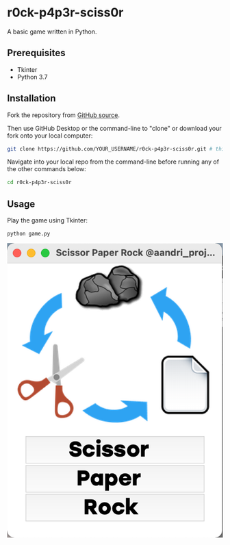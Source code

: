 # r0ck-p4p3r-sciss0r

A basic game written in Python.

## Prerequisites

  + Tkinter
  + Python 3.7

## Installation

Fork the repository from [GitHub source](https://github.com/aaanndri/r0ck-p4p3r-sciss0r).

Then use GitHub Desktop or the command-line to "clone" or download your fork onto your local computer:

```sh
git clone https://github.com/YOUR_USERNAME/r0ck-p4p3r-sciss0r.git # this is the HTTP address, but you could alternatively use the SSH address
```

Navigate into your local repo from the command-line before running any of the other commands below:

```sh
cd r0ck-p4p3r-sciss0r
```

## Usage

Play the game using Tkinter:

```sh
python game.py
```

![a screenshot of gameplay](/game_screenshot.png)

